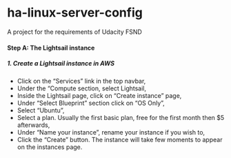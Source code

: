 # ha-linux-server-config
A project for the requirements of Udacity FSND

#### Step A: The Lightsail instance  
##### 1. Create a Lightsail instance in AWS
* Click on the “Services” link in the top navbar,
* Under the “Compute section, select Lightsail,
* Inside the Lightsail page, click on “Create instance” page,
* Under “Select Blueprint” section click on “OS Only”,
* Select “Ubuntu”,
* Select a plan. Usually the first basic plan, free for the first month then $5 afterwards,
* Under “Name your instance”, rename your instance if you wish to,
* Click the “Create” button. The instance will take few moments to appear on the instances page.


